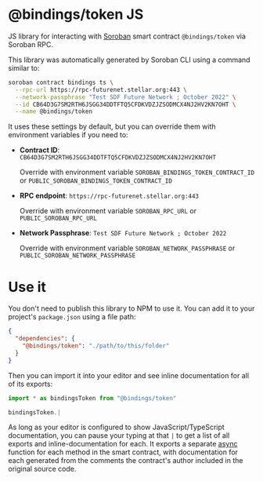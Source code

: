 # @bindings/token JS

JS library for interacting with [Soroban](https://soroban.stellar.org/) smart contract `@bindings/token` via Soroban RPC.

This library was automatically generated by Soroban CLI using a command similar to:

```bash
soroban contract bindings ts \
  --rpc-url https://rpc-futurenet.stellar.org:443 \
  --network-passphrase "Test SDF Future Network ; October 2022" \
  --id CB64D3G7SM2RTH6JSGG34DDTFTQ5CFDKVDZJZSODMCX4NJ2HV2KN7OHT \
  --name @bindings/token
```

It uses these settings by default, but you can override them with environment variables if you need to:

- **Contract ID**: `CB64D3G7SM2RTH6JSGG34DDTFTQ5CFDKVDZJZSODMCX4NJ2HV2KN7OHT`

  Override with environment variable `SOROBAN_BINDINGS_TOKEN_CONTRACT_ID` or `PUBLIC_SOROBAN_BINDINGS_TOKEN_CONTRACT_ID`

- **RPC endpoint**: `https://rpc-futurenet.stellar.org:443`

  Override with environment variable `SOROBAN_RPC_URL` or `PUBLIC_SOROBAN_RPC_URL`

- **Network Passphrase**: `Test SDF Future Network ; October 2022`

  Override with environment variable `SOROBAN_NETWORK_PASSPHRASE` or `PUBLIC_SOROBAN_NETWORK_PASSPHRASE`

# Use it

You don't need to publish this library to NPM to use it. You can add it to your project's `package.json` using a file path:

```json
{
  "dependencies": {
    "@bindings/token": "./path/to/this/folder"
  }
}
```

Then you can import it into your editor and see inline documentation for all of its exports:

```js
import * as bindingsToken from "@bindings/token"

bindingsToken.|
```

As long as your editor is configured to show JavaScript/TypeScript documentation, you can pause your typing at that `|` to get a list of all exports and inline-documentation for each. It exports a separate [async](https://developer.mozilla.org/en-US/docs/Web/JavaScript/Reference/Statements/async_function) function for each method in the smart contract, with documentation for each generated from the comments the contract's author included in the original source code.

